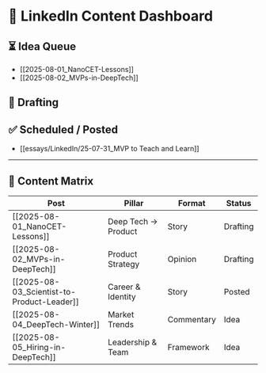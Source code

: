 # 🧭 LinkedIn Content Dashboard

## ⏳ Idea Queue
- [[2025-08-01_NanoCET-Lessons]]
- [[2025-08-02_MVPs-in-DeepTech]]
## 📃 Drafting


## ✅ Scheduled / Posted
- [[essays/LinkedIn/25-07-31_MVP to Teach and Learn]]

---

## 🔖 Content Matrix
| Post | Pillar | Format | Status |
|------|--------|--------|--------|
| [[2025-08-01_NanoCET-Lessons]] | Deep Tech → Product | Story | Drafting |
| [[2025-08-02_MVPs-in-DeepTech]] | Product Strategy | Opinion | Drafting |
| [[2025-08-03_Scientist-to-Product-Leader]] | Career & Identity | Story | Posted |
| [[2025-08-04_DeepTech-Winter]] | Market Trends | Commentary | Idea |
| [[2025-08-05_Hiring-in-DeepTech]] | Leadership & Team | Framework | Idea |